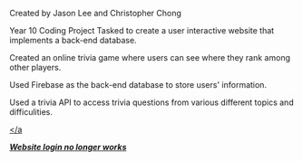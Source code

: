 Created by Jason Lee and Christopher Chong

Year 10 Coding Project
Tasked to create a user interactive website that implements a back-end database.

Created an online trivia game where users can see where they rank among other players.

Used Firebase as the back-end database to store users' information.

Used a trivia API to access trivia questions from various different topics and difficulities.

<a href="https://jasonlee44.github.io/" target="_blank"></a

***Website login no longer works***
